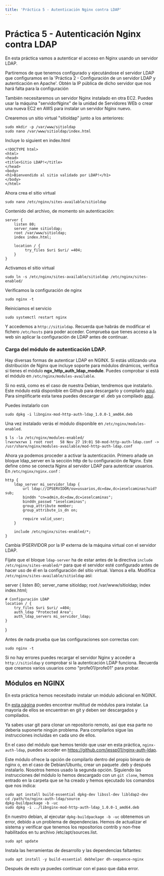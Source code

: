 ```yaml
---
title: 'Práctica 5 - Autenticación Nginx contra LDAP'
---
```


# Práctica 5 - Autenticación Nginx contra LDAP

En esta práctica vamos a autenticar el acceso en Nginx usando un servidor LDAP.

Partiremos de que tenemos configurado y ejecutándose el servidor LDAP que configuramos en la 'Práctica 2 - Configuración de un servidor LDAP y autenticación en Apache'. Obtén la IP pública de dicho servidor que nos hará falta para la configuración

También necesitaremos un servidor Nginx instalado en otra EC2. Puedes usar la máquina "servidorNginx" de la unidad de Servidores WEb o crear una nueva EC2 en AWS para instalar un servidor Nginx nuevo.

Crearemos un sitio virtual "sitioldap" junto a los anteriores:

```
sudo mkdir -p /var/www/sitioldap
sudo nano /var/www/sitioldap/index.html
```

Incluye lo siguient en index.html

    <!DOCTYPE html>
    <html>
    <head>
    <title>Sitio LDAP!</title>
    </head>
    <body>
    <h1>Bienvendido al sitio validado por LDAP!</h1>
    </body>
    </html>

Ahora crea el sitio virtual

```
sudo nano /etc/nginx/sites-available/sitioldap
```

Contenido del archivo, de momento sin autenticación:

```
server {
    listen 80;
    server_name sitioldap;
    root /var/www/sitioldap;
    index index.html;

    location / {
         try_files $uri $uri/ =404;
    }
}
```

Activamos el sitio virtual

```
sudo ln -s /etc/nginx/sites-available/sitioldap /etc/nginx/sites-enabled/
```

Verificamos la configuración de nginx

```
sudo nginx -t
```

Reiniciamos el servicio

```
sudo systemctl restart nginx
```

Y accedemos a `http://sitioldap`. Recuerda que habrás de modificar el fichero `/etc/hosts` para poder acceder. Comprueba que tienes acceso a la web sin aplicar la configuración de LDAP antes de continuar.

### Carga del módulo de autenticación LDAP.

Hay diversas formas de autenticar LDAP en NGINX. Si estás utilizando una distribución de Nginx que incluye soporte para módulos dinámicos, verifica si tienes el módulo **ngx_http_auth_ldap_module**. Puedes comprobar si está el módulo en `/etc/nginx/modules-available`.

Si no está, como es el caso de nuestra Debian, tendremos que instalarlo. Este módulo está disponible en Github para descargarlo y compilarlo [aquí](https://github.com/jessp01/nginx-auth-ldap). Para simplificarte esta tarea puedes descargar el .deb ya compilado [aquí](P5/libnginx-mod-http-auth-ldap_1.0.0-1_amd64.deb).

Puedes instalarlo con

```
sudo dpkg -i libnginx-mod-http-auth-ldap_1.0.0-1_amd64.deb
```

Una vez instalado verás el módulo disponible en `/etc/nginx/modules-enabled`.

```
$ ls -la /etc/nginx/modules-enabled/
lrwxrwxrwx 1 root root   58 Nov 27 19:01 50-mod-http-auth-ldap.conf -> /usr/share/nginx/modules-available/mod-http-auth-ldap.conf
```

Ahora ya podemos proceder a activar la autenticación. Primero añade un bloque ldap_server en la sección http de tu configuración de Nginx. Este define cómo se conecta Nginx al servidor LDAP para autenticar usuarios. En `/etc/nginx/nginx.conf` :

```
http {
    ldap_server mi_servidor_ldap {
        url ldap://IPSERVIDOR/ou=usuarios,dc=daw,dc=ieselcaminas?uid?sub;
        binddn "cn=admin,dc=daw,dc=ieselcaminas";
        binddn_passwd "ieselcaminas";
        group_attribute member;
        group_attribute_is_dn on;

        require valid_user;
    }

    include /etc/nginx/sites-enabled/*;
}
```

Cambia IPSERVIDOR por la IP externa de la máquina virtual con el servidor LDAP.

Fíjate que el bloque `ldap-server` ha de estar antes de la directiva `include /etc/nginx/sites-enabled/*` para que el servidor esté configurado antes de hacer uso de él en la configuración del sitio virtual. Vamos a ella. Modifica `/etc/nginx/sites-available/sitioldap` así:

server {
    listen 80;
    server_name sitioldap;
    root /var/www/sitioldap;
    index index.html;

    # Configuración LDAP
    location / {
        try_files $uri $uri/ =404;
        auth_ldap "Protected Area";
        auth_ldap_servers mi_servidor_ldap;
    }
}

Antes de nada prueba que las configuraciones son correctas con:

```
sudo nginx -t
```

Si no hay errores puedes recargar el servidor Nginx y acceder a `http://sitioldap` y comprobar si la autenticación LDAP funciona. Recuerda que creamos varios usuarios como "profe01/profe01" para probar.


## Módulos en NGINX

En esta práctica hemos necesitado instalar un módulo adicional en NGINX.

En [esta página](https://deb.myguard.nl/nginx-modules/) puedes encontrar multitud de módulos para instalar. La mayoría de ellos se encuentran en git y deben ser descargados y compilados.

Ya sabes usar git para clonar un repositorio remoto, así que esa parte no debería suponerte ningún problema. Para compilarlos sigue las instrucciones incluidas en cada uno de ellos.

En el caso del módulo que hemos tenido que usar en esta práctica, `nginx-auth-ldap`, puedes acceder en https://github.com/jessp01/nginx-auth-ldap.

Este módulo ofrece la opción de compilarlo dentro del propio binario de nginx o, en el caso de Debian/Ubuntu, crear un paquete .deb y después instalarlo. Nosotros hemos usado la segunda opción. Siguiendo las instrucciones del módulo lo hemos descargado con un `git clone`, hemos entrado en la carpeta que se ha creado y hemos ejecutado los comandos que nos indica:

```
sudo apt install build-essential dpkg-dev libssl-dev libldap2-dev
cd /path/to/nginx-auth-ldap/source
dpkg-buildpackage -b -uc
sudo dpkg -i ../libnginx-mod-http-auth-ldap_1.0.0-1_amd64.deb
```

En nuestro debian, al ejecutar `dpkg-buildpackage -b -uc` obtenemos un error, debido a un problema de dependencias. Hemos de actualizar el sistema y verificar que tenemos los repositorios contrib y non-free habilitados en tu archivo /etc/apt/sources.list.

    sudo apt update

Instala las herramientas de desarrollo y las dependencias faltantes:

    sudo apt install -y build-essential debhelper dh-sequence-nginx

Después de esto ya puedes continuar con el paso que daba error.